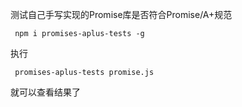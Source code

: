  测试自己手写实现的Promise库是否符合Promise/A+规范

` npm i promises-aplus-tests -g`

 执行

` promises-aplus-tests promise.js`

 就可以查看结果了
